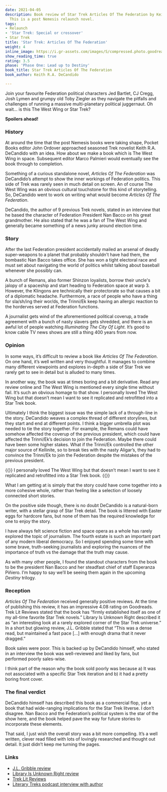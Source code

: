 ```yaml
---
date: 2021-04-05
description: Book review of Star Trek Articles Of The Federation by Keith R.A. DeCandido.
  This is a post Nemesis relaunch novel.
tags:
- Relaunch
- 'Star Trek: Special or crossover'
- Star Trek
title: 'Star Trek: Articles Of The Federation'
weight: 4
inline_image: https://i.gr-assets.com/images/S/compressed.photo.goodreads.com/books/1387716925l/217649.jpg
show_reading_time: true
rating: 3.5
phase: 'Phase One: Lead up to Destiny'
book_title: Star Trek Articles Of The Federation
book_author: Keith R.A. DeCandido

---
```

Join your favourite Federation political characters Jed Bartlet, CJ Cregg, Josh Lymen and grumpy old Toby Ziegler as they navigate the pitfalls and challenges of running a massive multi-planetary political juggernaut. Oh wait… is this The West Wing or Star Trek?

**Spoilers ahead!**

<!--more-->

### History

At around the time that the post Nemesis books were taking shape, Pocket Books editor John Ordover approached seasoned Trek novelist Keith R.A. DeCandido with an idea. How about we make a book which is The West Wing in space. Subsequent editor Marco Palmieri would eventually see the book through to completion.

Something of a curious standalone novel, *Articles Of The Federation* was DeCandido’s attempt to show the inner workings of Federation politics. This side of Trek was rarely seen in much detail on screen. An of course The West Wing was an obvious cultural touchstone for this kind of storytelling. So, DeCandido went to work on writing what would become *Articles Of The Federation*.

DeCandido, the author of 9 previous Trek novels, stated in an interview that he based the character of Federation President Nan Bacco on his great grandmother. He also stated that he was a fan of The West Wing and generally became something of a news junky around election time.

### Story

After the last Federation president accidentally mailed an arsenal of deadly super-weapons to a planet that probably shouldn’t have had them, the bombastic Nan Bacco takes office. She has won a tight electoral race and must set about navigating the world of politics whilst talking about baseball whenever she possibly can.

A bunch of Remans, also former Shinzon loyalists, borrow their uncle's jalopy of a spaceship and start heading to Federation space at warp 3. However, the Klingons are technically their protectorate so that causes a bit of a diplomatic headache. Furthermore, a race of people who have a thing for sla/sh/ing their wor/ds, the Trinni/Ek keep having an allergic reaction to the horderves served at Federation functions. 

A journalist gets wind of the aforementioned political coverup, a trade agreement with a bunch of nasty slavers gets shredded, and there is an awful lot of people watching *Illuminating The City Of Light*. It’s good to know cable TV news shows are still a thing 400 years from now.

### Opinion 

In some ways, it’s difficult to review a book like *Articles Of The Federation*. On one hand, it’s well written and very thoughtful. It manages to combine many different viewpoints and explores in-depth a side of Star Trek we rarely get to see in detail but is alluded to many times.

In another way, the book was at times boring and a bit derivative. Read any review online and The West Wing is mentioned every single time without fail. It’s such an obvious homage to that show. I personally loved The West Wing but that doesn’t mean I want to see it replicated and retrofitted into a Star Trek book.

Ultimately I think the biggest issue was the simple lack of a through-line in the story. DeCandido weaves a complex thread of different storylines, but they start and end at different points. I think a bigger umbrella plot was needed to tie the story together. For example, the Remans could have somehow affected the coverup of the previous president, which could have affected the Trinni/Ek’s decision to join the Federation. Maybe there could have been some higher stakes. What if the Trinni/Ek controlled the other major source of Kellinite, so to break ties with the nasty Aligar’s, they had to convince the Trinni/Ek to join the Federation despite the mistakes of the previous president.

{{<pullout>}}
I personally loved The West Wing but that doesn’t mean I want to see it replicated and retrofitted into a Star Trek book.
{{</pullout>}}

What I am getting at is simply that the story could have come together into a more cohesive whole, rather than feeling like a selection of loosely connected short stories.

On the positive side though, there is no doubt DeCandido is a natural-born writer, with a stellar grasp of Star Trek detail. The book is littered with Easter eggs for hardcore fans, but none of them has the required knowledge for one to enjoy the story.

I have always felt science fiction and space opera as a whole has rarely explored the topic of journalism. The fourth estate is such an important part of any modern liberal democracy. So I enjoyed spending some time with some brave, truth-seeking journalists and exploring the nuances of the importance of truth vs the damage that the truth may cause.

As with many other people, I found the standout characters from the book to be the president Nan Bacco and her steadfast chief of staff Esperanza Piñiero. I’m happy to say we’ll be seeing them again in the upcoming *Destiny* trilogy. 

### Reception

*Articles Of The Federation* received generally positive reviews. At the time of publishing this review, it has an impressive 4.08 rating on Goodreads. Trek Lit Reviews stated that the book has “firmly established itself as one of my all-time favorite Star Trek novels.” Library Is Unknown Right described it as “an interesting look at a rarely explored corner of the Star Trek universe.” In a short but glowing review, J.L. Gribble stated that “This was a dense read, but maintained a fast pace […] with enough drama that it never dragged.”

Book sales were poor. This is backed up by DeCandido himself, who stated in an interview the book was well-reviewed and liked by fans, but performed poorly sales-wise.

I think part of the reason why the book sold poorly was because a) It was not associated with a specific Star Trek iteration and b) it had a pretty boring front cover.

### The final verdict

DeCandido himself has described this book as a commercial flop, yet a book that had wide-ranging implications for the Star Trek litverse. I don’t disagree. Nan Bacco and the Federation’s political system is the star of the show here, and the book helped pave the way for future stories to incorporate these elements. 

That said, I just wish the overall story was a bit more compelling. It’s a well written, clever read filled with lots of lovingly researched and thought out detail. It just didn’t keep me turning the pages.

### Links

* [J.L. Gribble review](https://jlgribble.com/2016/11/03/review-articles-of-the-federation-by-keith-r-a-decandido)
* [Library Is Unknown Right review](http://mitsfs.mit.edu/reviews/DeCandido-ArticlesOfTheFederation)
* [Trek Lit Reviews](http://www.treklit.com/2019/06/AotF.html)
* [Literary Treks podcast interview with author](http://www.trek.fm/literary-treks/265)